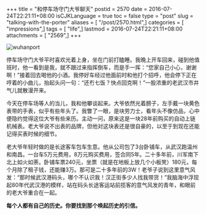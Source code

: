 +++
title = "和停车场守门大爷聊天"
postid = 2570
date = 2016-07-24T22:21:11+08:00
isCJKLanguage = true
toc = false
type = "post"
slug = "talking-with-the-porter"
aliases = [ "/post/2570.html",]
categories = [ "impressions",]
tags = [ "life",]
lastmod = 2016-07-24T22:21:11+08:00
attachments = [ "2569",]
+++


![wuhanport](/uploads/2016/07/wuhanport.jpg)

<!--more-->

停车场守门大爷平时喜欢光着上身，坐在门前打瞌睡。我晚上开车回来，碰到他值班时，他一看到是我，就不跟过来指挥倒车，而是手一挥：“您家自己小心，谢谢啊！”接着回去喝他的小酒。我停好车经过他面前时和他打个招呼，他会停下正在哼着的小曲儿，抬起头问一句：“还冇七饭？快点回克啊！”一股浓重的老武汉市井气儿就散漫开来。

今天在停车场等人的当儿，我和他攀谈起来。大爷依然光着膀子，左手戴一块黄色表带的手表，似乎有些年头了。我瞥了一眼，是块劳力士，看年头不像仿品，心中便隐约觉得这位大爷有些来历。主动一问，原来这是一块28年前购买的自动上链机械表。老大爷说不出表的品牌，但他对这块表还是很自豪的，以至于到现在还能记得买表时候的细节。

老大爷年轻时做的是长途客车包车生意。他从公司包了3台卧铺车，从武汉跑温州和南昌。一台车5万元费用，8万元购买费用，签合同5年。二十多年前，川军南下北上如火如荼。卧铺车票240元，坐票（就是在地板上放几个小板凳）180元，每个月除了租子钱，还能赚3万。那可是二十多年前的3W！老爷子说到这里意气风发：“那时候武汉港码头，哪个不认识我！汉正街多少人找我带货！”我脑海中浮现起80年代武汉港的模样，站在码头长途客运站前揽客的意气风发的青年，和眼前的老大爷重合在一起。

**每个人都有自己的历史。你要找到那个唤起历史的引信。**
